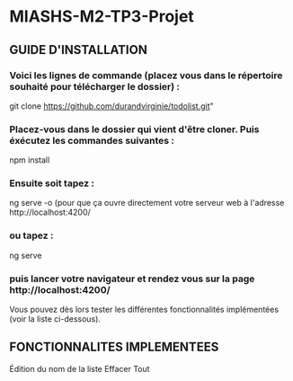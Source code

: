 # MIASHS-M2-TP3-Projet

## GUIDE D'INSTALLATION

### Voici les lignes de commande (placez vous dans le répertoire souhaité pour télécharger le dossier) :
  git clone https://github.com/durandvirginie/todolist.git" 

### Placez-vous dans le dossier qui vient d'être cloner. Puis éxécutez les commandes suivantes : 
  npm install
### Ensuite soit tapez :
  ng serve -o 
 (pour que ça ouvre directement votre serveur web à l'adresse http://localhost:4200/
### ou tapez :
  ng serve
### puis lancer votre navigateur et rendez vous sur la page http://localhost:4200/

Vous pouvez dès lors tester les différentes fonctionnalités implémentées (voir la liste ci-dessous).

## FONCTIONNALITES IMPLEMENTEES

Édition du nom de la liste
Effacer Tout
